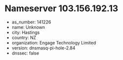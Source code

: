 # Nameserver 103.156.192.13

* as_number: 141226
* name: Unknown
* city: Hastings
* country: NZ
* organization: Engage Technology Limited
* version: dnsmasq-pi-hole-2.84
* dnssec: false
